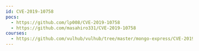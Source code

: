 ```yaml
---
id: CVE-2019-10758
pocs:
  - https://github.com/lp008/CVE-2019-10758
  - https://github.com/masahiro331/CVE-2019-10758
courses:
  - https://github.com/vulhub/vulhub/tree/master/mongo-express/CVE-2019-10758
---
```

